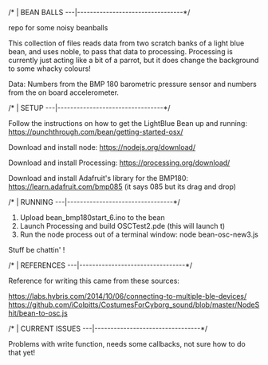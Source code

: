 /* | BEAN BALLS
---|---------------------------------*/

repo for some noisy beanballs

This collection of files reads data from two scratch banks of a light blue bean, and uses noble, to pass that data to processing. 
Processing is currently just acting like a bit of a parrot, but it does change the background to some whacky colours!

Data: Numbers from the BMP 180 barometric pressure sensor and numbers from the on board accelerometer. 

/* | SETUP
---|---------------------------------*/

Follow the instructions on how to get the LightBlue Bean up and running: https://punchthrough.com/bean/getting-started-osx/

Download and install node: https://nodejs.org/download/

Download and install Processing: https://processing.org/download/

Download and install Adafruit's library for the BMP180: https://learn.adafruit.com/bmp085  (it says 085 but its drag and drop)


/* | RUNNING
---|---------------------------------*/

1) Upload bean_bmp180start_6.ino to the bean
2) Launch Processing and build OSCTest2.pde (this will launch t)
3) Run the node process out of a terminal window: node bean-osc-new3.js

Stuff be chattin' !



/* | REFERENCES 
---|---------------------------------*/

Reference for writing this came from these sources:

https://labs.hybris.com/2014/10/06/connecting-to-multiple-ble-devices/
https://github.com/iColpitts/CostumesForCyborg_sound/blob/master/NodeShit/bean-to-osc.js


/* | CURRENT ISSUES
---|---------------------------------*/

Problems with write function, needs some callbacks, not sure how to do that yet!